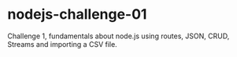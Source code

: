 # nodejs-challenge-01
Challenge 1, fundamentals about node.js using routes, JSON, CRUD, Streams and importing a CSV file.
